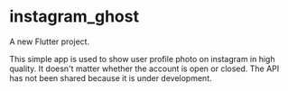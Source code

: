 # instagram_ghost

A new Flutter project.

This simple app is used to show user profile photo on instagram in high quality. It doesn't matter whether the account is open or closed. The API has not been shared because it is under development.
